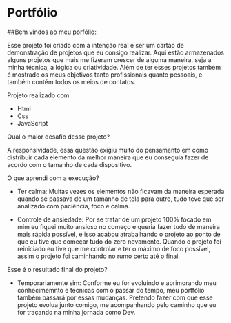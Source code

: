 # Portfólio

##Bem vindos ao meu porfólio:

Esse projeto foi criado com a intenção real e ser um cartão de demonstração de projetos que eu consigo realizar. 
Aqui estão armazenados alguns projetos que mais me fizeram crescer de alguma maneira, seja a minha técnica, a lógica ou criatividade. Além de ter esses projetos também é mostrado os meus objetivos tanto profissionais quanto pessoais, e também contém todos os meios de contatos.

Projeto realizado com:
* Html
* Css
* JavaScript

Qual o maior desafio desse projeto?

A responsividade, essa questão exigiu muito do pensamento em como distribuir cada elemento da melhor maneira que eu conseguia fazer de acordo com o tamanho de cada dispositivo.

O que aprendi com a execução?

* Ter calma: Muitas vezes os elementos não ficavam da maneira esperada quando se passava de um tamanho de tela para outro, tudo teve que ser analizado com paciência, foco e calma.

* Controle de ansiedade: Por se tratar de um projeto 100% focado em mim eu fiquei muito ansioso no começo e queria fazer tudo de maneira mais rápida possível, e isso acabou atrabalhando o projeto ao ponto de que eu tive que começar tudo do zero novamente. Quando o projeto foi reiniciado eu tive que me controlar e ter o máximo de foco possível, assim o projeto foi caminhando no rumo certo até o final.

Esse é o resultado final do projeto?

* Temporariamente sim: Conforme eu for evoluindo e aprimorando meu conhecimemnto e tecnicas com o passar do tempo, meu portfólio também passará por essas mudanças. Pretendo fazer com que esse projeto evolua junto comigo, me acompanhando pelo caminho que eu for traçando na minha jornada como Dev.

